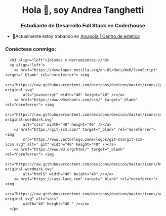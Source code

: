 <h1 align="center">Hola 👋, soy Andrea Tanghetti</h1>
<h3 align="center">Estudiante de Desarrollo Full Stack en Coderhouse</h3>

- 🔭Actualmente estoy trabando en [Amapola | Centro de estetica](https://andreatanghetti.github.io/Estetica/)
<h3 align="left">Conéctese conmigo:</h3>
<p align="left">
</p>

      <h3 align="left">Idiomas y Herramientas:</h3>
      <p align="left">
        <a href="https://developer.mozilla.org/en-US/docs/Web/JavaScript" target="_blank" rel="noreferrer"> <img
            src="https://raw.githubusercontent.com/devicons/devicon/master/icons/javascript/javascript-original.svg"
            alt="javascript" width="40" height="40" /></a>
        <a href="https://www.w3schools.com/css/" target="_blank" rel="noreferrer"> <img
            src="https://raw.githubusercontent.com/devicons/devicon/master/icons/css3/css3-original-wordmark.svg"
            alt="css3" width="40" height="40" /></a>
        <a href="https://git-scm.com/" target="_blank" rel="noreferrer"> <img
            src="https://www.vectorlogo.zone/logos/git-scm/git-scm-icon.svg" alt=" git" width="40" height="40" /></a>
        <a href="https://www.w3.org/html/" target="_blank" rel="noreferrer"> <img
            src="https://raw.githubusercontent.com/devicons/devicon/master/icons/html5/html5-original-wordmark.svg"
            alt="html5" width="40" height="40" /></a>
        <a href="https://sass-lang.com" target="_blank" rel="noreferrer"> <img
            src="https://raw.githubusercontent.com/devicons/devicon/master/icons/sass/sass-original.svg" alt="sass"
            width="40" height="40 " /></a>
      </p>
